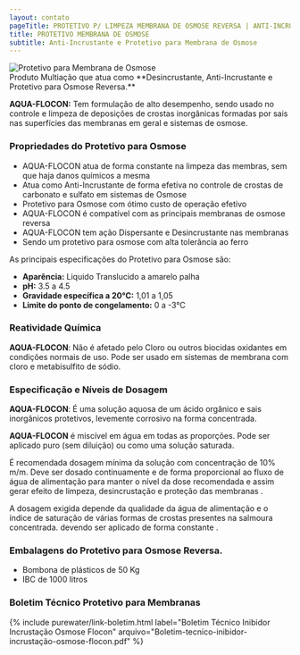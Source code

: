 ```yaml
---
layout: contato
pageTitle: PROTETIVO P/ LIMPEZA MEMBRANA DE OSMOSE REVERSA | ANTI-INCRUSTANTE OSMOSE |PUREWATER EFLUENTES
title: PROTETIVO MEMBRANA DE OSMOSE
subtitle: Anti-Incrustante e Protetivo para Membrana de Osmose
---
```


<img class="img-responsive pull-right" style="max-width: 100%;" src="../../website/images/protetivo para osmose reversa.png" alt="Protetivo para Membrana de Osmose">

<br />
Produto Multiação que atua como **Desincrustante, Anti-Incrustante e Protetivo para Osmose Reversa.**

**AQUA-FLOCON:**  Tem formulação de alto desempenho, sendo usado no controle e limpeza de deposições de crostas inorgânicas formadas por sais nas superfícies das membranas em geral e sistemas de osmose. 

### Propriedades do Protetivo para Osmose

>
- AQUA-FLOCON atua de forma constante na limpeza das membras, sem que haja danos químicos a mesma
- Atua como Anti-Incrustante de forma efetiva no controle de crostas de carbonato e sulfato em sistemas de Osmose
- Protetivo para Osmose com ótimo custo de operação efetivo
- AQUA-FLOCON é compatível com as principais membranas de osmose reversa
- AQUA-FLOCON tem ação Dispersante e Desincrustante nas membranas
- Sendo um protetivo para osmose com alta tolerância ao ferro
>

As principais especificações do Protetivo para Osmose são: 

- **Aparência:** Liquido Translucido a amarelo palha 
- **pH:** 3.5 a 4.5 
- **Gravidade específica a 20°C:** 1,01 a 1,05 
- **Limite do ponto de congelamento:** 0 a -3°C


### Reatividade Química

**AQUA-FLOCON**: Não é afetado pelo Cloro ou outros biocidas oxidantes em condições normais de uso. Pode ser usado em sistemas de membrana com cloro e metabisulfito de sódio.

### Especificação e Níveis de Dosagem

**AQUA-FLOCON**: É uma solução aquosa de um ácido orgânico e sais inorgânicos protetivos, levemente corrosivo na forma concentrada. 

**AQUA-FLOCON** é miscível em água em todas as proporções. Pode ser aplicado puro (sem diluição) ou como uma solução saturada. 

É recomendada dosagem mínima da solução com concentração de 10% m/m. 
Deve ser dosado continuamente e de forma proporcional ao fluxo de água de alimentação para manter o nível da dose recomendada e assim gerar efeito de limpeza, desincrustação e proteção das membranas . 

A dosagem exigida depende da qualidade da água de alimentação e o índice de saturação de várias formas de crostas presentes na salmoura concentrada. devendo ser aplicado de forma constante .

### Embalagens do Protetivo para Osmose Reversa.

- Bombona de plásticos de 50 Kg 
- IBC de 1000 litros

### Boletim Técnico Protetivo para Membranas

{% include purewater/link-boletim.html 
   label="Boletim Técnico Inibidor Incrustação Osmose Flocon" 
   arquivo="Boletim-tecnico-inibidor-incrustação-osmose-flocon.pdf" %}
   
   
   
   
